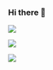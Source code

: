 ### Hi there 👋
[![](https://github-readme-stats.vercel.app/api?username=NextAlone&icon_color=CE1D2D&show_icons=true&theme=light&text_color=718096&hide_title=true)](https://github-readme-stats.vercel.app/api?username=NextAlone&icon_color=CE1D2D&show_icons=true&theme=dark&text_color=718096&hide_title=true)

[![](https://github-readme-stats.vercel.app/api/top-langs/?username=NextAlone&hide=xml)](https://github-readme-stats.vercel.app/api/top-langs/?username=NextAlone&hide=xml)

<img align="center" src="https://cr-skills-chart-widget.azurewebsites.net/api/api?username=NextAlone" />
